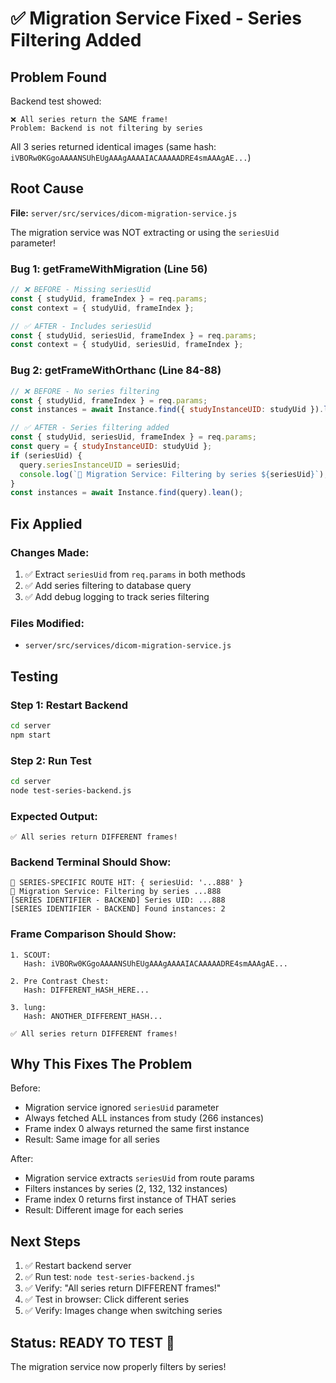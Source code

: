 # ✅ Migration Service Fixed - Series Filtering Added

## Problem Found

Backend test showed:
```
❌ All series return the SAME frame!
Problem: Backend is not filtering by series
```

All 3 series returned identical images (same hash: `iVBORw0KGgoAAAANSUhEUgAAAgAAAAIACAAAAADRE4smAAAgAE...`)

## Root Cause

**File:** `server/src/services/dicom-migration-service.js`

The migration service was NOT extracting or using the `seriesUid` parameter!

### Bug 1: getFrameWithMigration (Line 56)
```javascript
// ❌ BEFORE - Missing seriesUid
const { studyUid, frameIndex } = req.params;
const context = { studyUid, frameIndex };

// ✅ AFTER - Includes seriesUid
const { studyUid, seriesUid, frameIndex } = req.params;
const context = { studyUid, seriesUid, frameIndex };
```

### Bug 2: getFrameWithOrthanc (Line 84-88)
```javascript
// ❌ BEFORE - No series filtering
const { studyUid, frameIndex } = req.params;
const instances = await Instance.find({ studyInstanceUID: studyUid }).lean();

// ✅ AFTER - Series filtering added
const { studyUid, seriesUid, frameIndex } = req.params;
const query = { studyInstanceUID: studyUid };
if (seriesUid) {
  query.seriesInstanceUID = seriesUid;
  console.log(`🎯 Migration Service: Filtering by series ${seriesUid}`);
}
const instances = await Instance.find(query).lean();
```

## Fix Applied

### Changes Made:
1. ✅ Extract `seriesUid` from `req.params` in both methods
2. ✅ Add series filtering to database query
3. ✅ Add debug logging to track series filtering

### Files Modified:
- `server/src/services/dicom-migration-service.js`

## Testing

### Step 1: Restart Backend
```bash
cd server
npm start
```

### Step 2: Run Test
```bash
cd server
node test-series-backend.js
```

### Expected Output:
```
✅ All series return DIFFERENT frames!
```

### Backend Terminal Should Show:
```
🎯 SERIES-SPECIFIC ROUTE HIT: { seriesUid: '...888' }
🎯 Migration Service: Filtering by series ...888
[SERIES IDENTIFIER - BACKEND] Series UID: ...888
[SERIES IDENTIFIER - BACKEND] Found instances: 2
```

### Frame Comparison Should Show:
```
1. SCOUT:
   Hash: iVBORw0KGgoAAAANSUhEUgAAAgAAAAIACAAAAADRE4smAAAgAE...

2. Pre Contrast Chest:
   Hash: DIFFERENT_HASH_HERE...

3. lung:
   Hash: ANOTHER_DIFFERENT_HASH...

✅ All series return DIFFERENT frames!
```

## Why This Fixes The Problem

Before:
- Migration service ignored `seriesUid` parameter
- Always fetched ALL instances from study (266 instances)
- Frame index 0 always returned the same first instance
- Result: Same image for all series

After:
- Migration service extracts `seriesUid` from route params
- Filters instances by series (2, 132, 132 instances)
- Frame index 0 returns first instance of THAT series
- Result: Different image for each series

## Next Steps

1. ✅ Restart backend server
2. ✅ Run test: `node test-series-backend.js`
3. ✅ Verify: "All series return DIFFERENT frames!"
4. ✅ Test in browser: Click different series
5. ✅ Verify: Images change when switching series

## Status: READY TO TEST 🚀

The migration service now properly filters by series!

